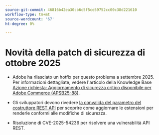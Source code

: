 ```yaml
---
source-git-commit: 46816b42ea30cb6c5f5ce59752cc00c38d221610
workflow-type: tm+mt
source-wordcount: '67'
ht-degree: 0%

---
```

# Novità della patch di sicurezza di ottobre 2025

* Adobe ha rilasciato un hotfix per questo problema a settembre 2025. Per informazioni dettagliate, vedere l&#39;articolo della Knowledge Base [Azione richiesta: Aggiornamento di sicurezza critico disponibile per Adobe Commerce (APSB25-88)](https://experienceleague.adobe.com/it/docs/experience-cloud-kcs/kbarticles/ka-27397).<!-- AC-15379 -->

* Gli sviluppatori devono rivedere [la convalida del parametro del costruttore REST API](https://developer.adobe.com/commerce/php/development/components/web-api/services/#rest-api-constructor-parameter-validation) per scoprire come aggiornare le estensioni per renderle conformi alle modifiche di sicurezza.

* Risoluzione di CVE-2025-54236 per risolvere una vulnerabilità API REST.



